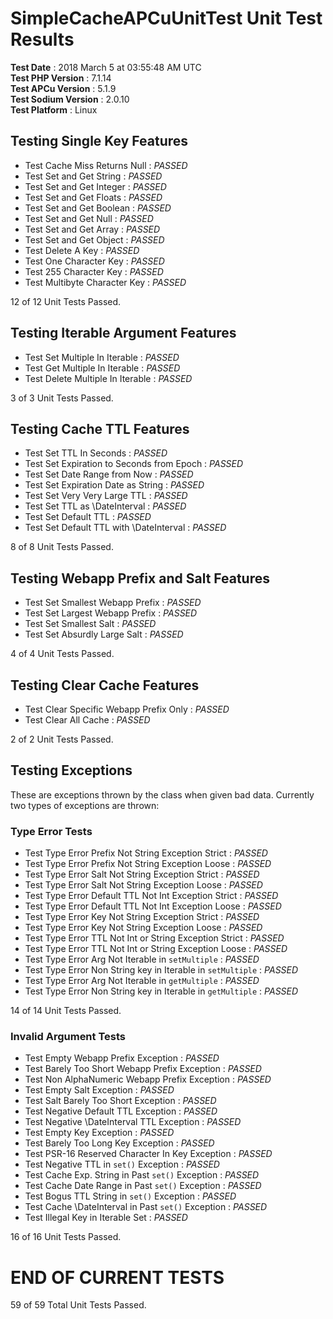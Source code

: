 SimpleCacheAPCuUnitTest Unit Test Results
=========================================

__Test Date__           : 2018 March 5 at 03:55:48 AM UTC  
__Test PHP Version__    : 7.1.14  
__Test APCu Version__   : 5.1.9  
__Test Sodium Version__ : 2.0.10  
__Test Platform__       : Linux  


Testing Single Key Features
---------------------------

* Test Cache Miss Returns Null : *PASSED*
* Test Set and Get String      : *PASSED*
* Test Set and Get Integer     : *PASSED*
* Test Set and Get Floats      : *PASSED*
* Test Set and Get Boolean     : *PASSED*
* Test Set and Get Null        : *PASSED*
* Test Set and Get Array       : *PASSED*
* Test Set and Get Object      : *PASSED*
* Test Delete A Key            : *PASSED*
* Test One Character Key       : *PASSED*
* Test 255 Character Key       : *PASSED*
* Test Multibyte Character Key : *PASSED*

12 of 12 Unit Tests Passed.


Testing Iterable Argument Features
----------------------------------

* Test Set Multiple In Iterable    : *PASSED*
* Test Get Multiple In Iterable    : *PASSED*
* Test Delete Multiple In Iterable : *PASSED*

3 of 3 Unit Tests Passed.


Testing Cache TTL Features
--------------------------

* Test Set TTL In Seconds                   : *PASSED*
* Test Set Expiration to Seconds from Epoch : *PASSED*
* Test Set Date Range from Now              : *PASSED*
* Test Set Expiration Date as String        : *PASSED*
* Test Set Very Very Large TTL              : *PASSED*
* Test Set TTL as \DateInterval             : *PASSED*
* Test Set Default TTL                      : *PASSED*
* Test Set Default TTL with \DateInterval   : *PASSED*

8 of 8 Unit Tests Passed.


Testing Webapp Prefix and Salt Features
---------------------------------------

* Test Set Smallest Webapp Prefix : *PASSED*
* Test Set Largest Webapp Prefix  : *PASSED*
* Test Set Smallest Salt          : *PASSED*
* Test Set Absurdly Large Salt    : *PASSED*

4 of 4 Unit Tests Passed.


Testing Clear Cache Features
----------------------------

* Test Clear Specific Webapp Prefix Only : *PASSED*
* Test Clear All Cache                   : *PASSED*

2 of 2 Unit Tests Passed.


Testing Exceptions
------------------

These are exceptions thrown by the class when given bad data. Currently two types of
exceptions are thrown:

### Type Error Tests

* Test Type Error Prefix Not String Exception Strict           : *PASSED*
* Test Type Error Prefix Not String Exception Loose            : *PASSED*
* Test Type Error Salt Not String Exception Strict             : *PASSED*
* Test Type Error Salt Not String Exception Loose              : *PASSED*
* Test Type Error Default TTL Not Int Exception Strict         : *PASSED*
* Test Type Error Default TTL Not Int Exception Loose          : *PASSED*
* Test Type Error Key Not String Exception Strict              : *PASSED*
* Test Type Error Key Not String Exception Loose               : *PASSED*
* Test Type Error TTL Not Int or String Exception Strict       : *PASSED*
* Test Type Error TTL Not Int or String Exception Loose        : *PASSED*
* Test Type Error Arg Not Iterable in `setMultiple`            : *PASSED*
* Test Type Error Non String key in Iterable in `setMultiple`  : *PASSED*
* Test Type Error Arg Not Iterable in `getMultiple`            : *PASSED*
* Test Type Error Non String key in Iterable in `getMultiple`  : *PASSED*

14 of 14 Unit Tests Passed.

### Invalid Argument Tests

* Test Empty Webapp Prefix Exception                   : *PASSED*
* Test Barely Too Short Webapp Prefix Exception        : *PASSED*
* Test Non AlphaNumeric Webapp Prefix Exception        : *PASSED*
* Test Empty Salt Exception                            : *PASSED*
* Test Salt Barely Too Short Exception                 : *PASSED*
* Test Negative Default TTL Exception                  : *PASSED*
* Test Negative \DateInterval TTL Exception            : *PASSED*
* Test Empty Key Exception                             : *PASSED*
* Test Barely Too Long Key Exception                   : *PASSED*
* Test PSR-16 Reserved Character In Key Exception      : *PASSED*
* Test Negative TTL in `set()` Exception               : *PASSED*
* Test Cache Exp. String in Past `set()` Exception     : *PASSED*
* Test Cache Date Range in Past `set()` Exception      : *PASSED*
* Test Bogus TTL String in `set()` Exception           : *PASSED*
* Test Cache \DateInterval in Past `set()` Exception   : *PASSED*
* Test Illegal Key in Iterable Set                     : *PASSED*

16 of 16 Unit Tests Passed.


__END OF CURRENT TESTS__
========================

59 of 59 Total Unit Tests Passed.
